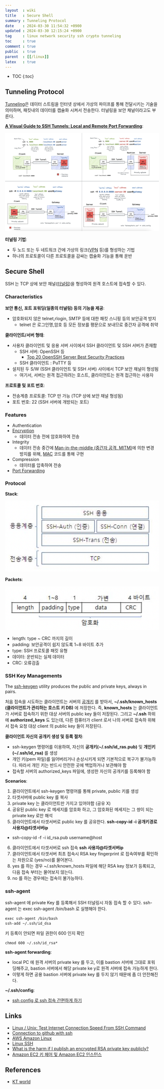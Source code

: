 ```yaml
---
layout  : wiki
title   : Secure Shell
summary : Tunneling Protocol
date    : 2024-03-30 11:54:32 +0900
updated : 2024-03-30 12:15:24 +0900
tag     : linux network security ssh crypto tunneling
toc     : true
comment : true
public  : true
parent  : [[/linux]]
latex   : true
---
```

* TOC
{:toc}

## Tunneling Protocol

[Tunneling](http://www.ktword.co.kr/test/view/view.php?m_temp1=1708&id=530)은 데이터 스트림을 인터넷 상에서 가상의 파이프를 통해 전달시키는 기술을 의미하며,
패킷내의 데이터를 캡슐화 시켜서 전송한다. 터널링을 보안 채널이라고도 부른다.

__[A Visual Guide to SSH Tunnels: Local and Remote Port Forwarding](https://iximiuz.com/en/posts/ssh-tunnels/)__:

![](/resource/wiki/linux-ssh/ssh-tunneling.png)

__터널링 기법__:
- 두 노드 또는 두 네트워크 간에 가상의 링크([VPN](http://www.ktword.co.kr/test/view/view.php?m_temp1=342&id=289) 등)를 형성하는 기법
- 하나의 프로토콜이 다른 프로토콜을 감싸는 캡슐화 기능을 통해 운반

## Secure Shell

SSH 는 TCP 상에 보안 채널([터널링](http://www.ktword.co.kr/test/view/view.php?m_temp1=1708&id=530))을 형성하여 원격 호스트에 접속할 수 있다.

### Characteristics

__보안 통신, 포트 포워딩(일종의 터널링) 등의 기능을 제공__:
- 암호화되지 않은 telnet,rlogin, SMTP 등에 대한 패킷 스니핑 등의 보안공격 방지
  - telnet 은 로그인명,암호 등 모든 정보를 평문으로 보내므로 중간자 공격에 취약

__클라이언트/서버 형태__:
- 사용자 클라이언트 및 응용 서버 사이에서 SSH 클라이언트 및 SSH 서버가 존재함
  - SSH 서버: OpenSSH 등
    - [Top 20 OpenSSH Server Best Security Practices](https://www.cyberciti.biz/tips/linux-unix-bsd-openssh-server-best-practices.html)
  - SSH 클라이언트 : PuTTY 등
- 설치된 두 S/W (SSH 클라이언트 및 SSH 서버) 사이에서 TCP 보안 채널이 형성됨
  - 여기서, 서버는 원격 접근하려는 호스트, 클라이언트는 원격 접근하는 사용자

__프로토콜 및 포트 번호__:
  - 전송계층 프로토콜: TCP 만 가능 (TCP 상에 보안 채널 형성됨)
  - 포트 번호: 22 (SSH 서버에 개방되는 포트)

### Features

- Authentication
- [Encryption](http://www.ktword.co.kr/test/view/view.php?m_temp1=4240&id=532)
  - 데이터 전송 전에 암호화하여 전송
- Integrity
  - 데이터 전송 중간에 [Man-in-the-middle (중간자 공격, MITM)](http://www.ktword.co.kr/test/view/view.php?m_temp1=3551&id=1190)에 의한 변경 방지를 위해, [MAC](https://baekjungho.github.io/wiki/auth/auth-hmac/) 코드를 통해 구현
- Compression
  - 데이터를 압축하여 전송
- [Port Forwarding](https://baekjungho.github.io/wiki/network/network-port-forwarding/)

### Protocol

__Stack__:

![](/resource/wiki/linux-ssh/protocol-stack.png)

__Packets__:

![](/resource/wiki/linux-ssh/protocol-packet.png)

- length: type ~ CRC 까지의 길이
- padding: 보안공격이 쉽지 않도록 1~8 바이트 추가
- type: SSH 프로토콜 패킷 유형
- 데이터: 운반되는 실제 데이터
- CRC: 오류검출

### SSH Key Managements

The [ssh-keygen](https://en.wikipedia.org/wiki/Ssh-keygen) utility produces the public and private keys, always in pairs.

처음 접속을 시도하는 클라이언트는 서버의 [공개키](https://baekjungho.github.io/wiki/crypto/crypto-asymmetric-cryptography/) 를 받아서, __~/.ssh/known_hosts (클라이언트가 관리하는 호스트 키 DB)__ 에 저장한다.
즉, __known_hosts__ 는 클라이언트가 서버로 접속하기 위한 대상 서버의 public key 들이 저장된다.
그리고 __~/.ssh__ 하위에 __authorized_keys__ 도 있는데, 다른 컴퓨터가 client 로서 나의 서버로 접속하 위해서 접속 요청 대상 client 의 public key 들이 저장된다.

__클라이언트 자신의 공개키 생성 및 등록 절차__:
- ssh-keygen 명령어를 이용하여, 자신의 __공개키(~/.ssh/id_ras.pub)__ 및 __개인키(~/.ssh/id_rsa)__ 를 생성
- 개인 키(pem 파일)를 잃어버리거나 손상시키게 되면 기본적으로 복구가 불가능하다. 따라서 개인 키는 반드시 안전한 곳에 백업하거나 보관해야 함
- 접속할 서버의 authorized_keys 파일에, 생성한 자신의 공개키를 등록해야 함

__Scenarios__:
1. 클라이언트에서  ssh-keygen 명령어를 통해 private, public 키를 생성
2. 타겟서버에 public key 를 복사
3. private key 는 클라이언트만 가지고 있어야함 (공유 X)
4. 공유된 public key 로 메세지를 암호화 하고, 그 암호화된 메세지는 그 쌍이 되는 private key 로만 해석
5. 클라이언트에서 타겟서버로 public key 를 공유한다. __ssh-copy-id -i 공개키경로 사용자@타겟서버ip__
  - ssh-copy-id -f -i id_rsa.pub username@host
6. 클라이언트에서 타겟서버로 ssh 접속 __ssh 사용자@타겟서버ip__
7. 클라이언트에서 타겟서버 최초 접속시 RSA key fingerprint 로 접속여부를 확인하는 차원으로 (yes/no)를 물어본다.
8. yes 를 하는 경우 ~/.ssh/known_hosts 파일에 해단 RSA key 정보가 등록되고, 다음 접속 부터는 물어보지 않는다.
9. no 를 하는 경우에는 접속이 불가능하다. 

### ssh-agent

ssh-agent 에 private Key 를 등록해서 SSH 터널링시 자동 접속 할 수 있다. ssh-agent 는 exec ssh-agent /bin/bash 로 실행해야 한다.

```
exec ssh-agent /bin/bash
ssh-add ~/.ssh/id_dsa
```

키 등록이 안되면 파일 권한이 600 인지 확인

```
chmod 600 ~/.ssh/id_rsa*
```

__ssh-agent forwarding__:
- local PC 에 원격 서버의 private key 를 두고, 이를 bastion 서버에 그대로 포워딩해주고, bastion 서버에서 해당 private ke y로 원격 서버에 접속 가능하게 한다.
- 이렇게 하면 공용 bastion 서버에 private key 를 두지 않기 때문에 좀 더 안전해진다.

__~/.ssh/config__:
- [ssh config 로 ssh 접속 간편하게 하기](https://edykim.com/ko/post/simplifying-ssh-with-ssh-config/)

## Links

- [Linux / Unix: Test Internet Connection Speed From SSH Command](https://www.cyberciti.biz/faq/linux-unix-test-internet-connection-download-upload-speed/)
- [Connection to github with ssh](https://docs.github.com/ko/authentication/connecting-to-github-with-ssh)
- [AWS Amazon Linux](https://kwonnam.pe.kr/wiki/aws/amazon_linux?s[]=ssh)
- [Linux SSH](https://kwonnam.pe.kr/wiki/linux/ssh?s[]=ssh)
- [What is the harm if I publish an encrypted RSA private key publicly?](https://crypto.stackexchange.com/questions/2706/what-is-the-harm-if-i-publish-an-encrypted-rsa-private-key-publicly)
- [Amazon EC2 키 페어 및 Amazon EC2 인스턴스](https://docs.aws.amazon.com/ko_kr/AWSEC2/latest/UserGuide/ec2-key-pairs.html)

## References

- [KT world](http://www.ktword.co.kr/test/view/view.php?no=2524)